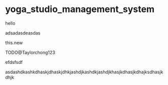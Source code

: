 # yoga_studio_management_system

hello


adsadasdeasdas

this.new

TODO@Taylorchong123


efdsfsdf

asdashdkashkdhaskjdhaskjdhkjashdjkashdkjashdjkhasjkdhasjkdhajksdhasjkdhjk

